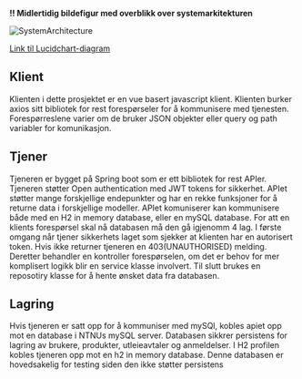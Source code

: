 **!! Midlertidig bildefigur med overblikk over systemarkitekturen**

![SystemArchitecture](uploads/27fa23ad365fc803b052c2f615f7d57f/SystemArchitecture.png![SystemArchitecture](uploads/306275133f273c927df4e6be21027a31/SystemArchitecture.png))

[Link til Lucidchart-diagram](https://lucid.app/lucidchart/0d99b432-a250-4c3c-82a4-24b8ca16d577/edit?beaconFlowId=CD065968ADA5F066&invitationId=inv_61a89027-4702-489d-96cd-8c8816df58c9&page=0_0#)

## Klient
Klienten i dette prosjektet er en vue basert javascript klient. Klienten burker axios sitt bibliotek for rest forespørseler for å kommunisere med tjenesten. Forespørreslene varier om de bruker JSON objekter eller query og path variabler for komunikasjon.

## Tjener
Tjeneren er bygget på Spring boot som er ett bibliotek for rest APIer. Tjeneren støtter Open authentication med JWT tokens for sikkerhet. APIet støtter mange forskjellige endepunkter og har en rekke funksjoner for å returne data i forskjellige modeller. APIet komuniserer kan kommunisere både med en H2 in memory database, eller en mySQL database. For att en klients forespørsel skal nå databasen må den gå igjenomm 4 lag. I første omgang når tjener sikkerhets laget som sjekker at klienten har en autorisert token. Hvis ikke returner tjeneren en 403(UNAUTHORISED) melding. Deretter behandler en kontroller forespørselen, om det er behov for mer komplisert logikk blir en service klasse involvert. Til slutt brukes en reposotiry klasse for å hente ønsket data fra databasen.

## Lagring
Hvis tjeneren er satt opp for å kommuniser med mySQl, kobles apiet opp mot en database i NTNUs mySQL server. Databasen sikkrer persistens for lagring av brukere, produkter, utleieavtaler og anmeldelser. I H2 profilen kobles tjeneren opp mot en h2 in memory database. Denne databasen er hovedsakelig for testing siden den ikke støtter persistens